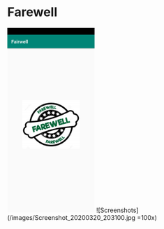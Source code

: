 # Farewell
<img src="/images/Screenshot_20200320_203100.jpg" alt="drawing" width="200"/>
![Screenshots](/images/Screenshot_20200320_203100.jpg =100x)
